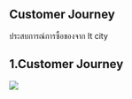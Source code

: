 ## Customer Journey  
ประสบการณ์การซื้อของจาก It city

## 1.Customer Journey

![](https://github.com/chetninphat/BADS7105-CRM-Analytics-and-Intelligence/blob/main/Homework%2006/Customer%20Journey.jpg)
